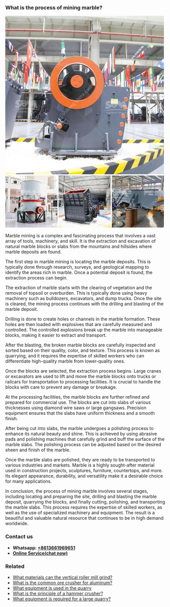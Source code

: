 <h3>What is the process of mining marble?</h3><img src='1701744805.jpg' alt=''><p>Marble mining is a complex and fascinating process that involves a vast array of tools, machinery, and skill. It is the extraction and excavation of natural marble blocks or slabs from the mountains and hillsides where marble deposits are found.</p><p>The first step in marble mining is locating the marble deposits. This is typically done through research, surveys, and geological mapping to identify the areas rich in marble. Once a potential deposit is found, the extraction process can begin.</p><p>The extraction of marble starts with the clearing of vegetation and the removal of topsoil or overburden. This is typically done using heavy machinery such as bulldozers, excavators, and dump trucks. Once the site is cleared, the mining process continues with the drilling and blasting of the marble deposit.</p><p>Drilling is done to create holes or channels in the marble formation. These holes are then loaded with explosives that are carefully measured and controlled. The controlled explosions break up the marble into manageable blocks, making it easier to extract and transport.</p><p>After the blasting, the broken marble blocks are carefully inspected and sorted based on their quality, color, and texture. This process is known as quarrying, and it requires the expertise of skilled workers who can differentiate high-quality marble from lower-quality ones.</p><p>Once the blocks are selected, the extraction process begins. Large cranes or excavators are used to lift and move the marble blocks onto trucks or railcars for transportation to processing facilities. It is crucial to handle the blocks with care to prevent any damage or breakage.</p><p>At the processing facilities, the marble blocks are further refined and prepared for commercial use. The blocks are cut into slabs of various thicknesses using diamond wire saws or large gangsaws. Precision equipment ensures that the slabs have uniform thickness and a smooth finish.</p><p>After being cut into slabs, the marble undergoes a polishing process to enhance its natural beauty and shine. This is achieved by using abrasive pads and polishing machines that carefully grind and buff the surface of the marble slabs. The polishing process can be adjusted based on the desired sheen and finish of the marble.</p><p>Once the marble slabs are polished, they are ready to be transported to various industries and markets. Marble is a highly sought-after material used in construction projects, sculptures, furniture, countertops, and more. Its elegant appearance, durability, and versatility make it a desirable choice for many applications.</p><p>In conclusion, the process of mining marble involves several stages, including locating and preparing the site, drilling and blasting the marble deposit, quarrying the blocks, and finally cutting, polishing, and transporting the marble slabs. This process requires the expertise of skilled workers, as well as the use of specialized machinery and equipment. The result is a beautiful and valuable natural resource that continues to be in high demand worldwide.</p><h3>Contact us</h3><ul><li><strong>Whatsapp:&nbsp;<a href="https://wa.me/8613661969651">+8613661969651</a></strong></li><li><a href="https://swt.shibang-china.com/?git&amp;zhl&amp;What is the process of mining marble"><strong>Online Service(chat now)</strong></a></li></ul><h3>Related</h3><ul><li><a href='What materials can the vertical roller mill grind.md'>What materials can the vertical roller mill grind?</a></li><li><a href='What is the common ore crusher for aluminum.md'>What is the common ore crusher for aluminum?</a></li><li><a href='What equipment is used in the quarry.md'>What equipment is used in the quarry</a></li><li><a href='What is the principle of a hammer crusher.md'>What is the principle of a hammer crusher?</a></li><li><a href='What equipment is required for a large quarry.md'>What equipment is required for a large quarry?</a></li></ul>